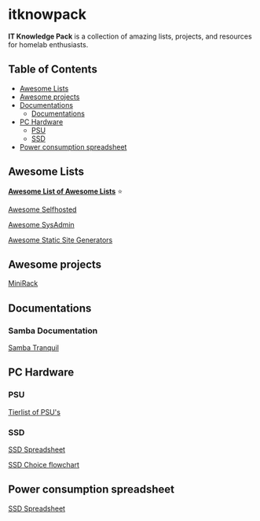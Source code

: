 # itknowpack

**IT Knowledge Pack** is a collection of amazing lists, projects, and resources for homelab enthusiasts.

## Table of Contents

 - [Awesome Lists](#awesomelists)
 - [Awesome projects](#awesomepreject)
 - [Documentations](#docs)
   - [Documentations](#sambadocs)
 - [PC Hardware](#pchardware)
   - [PSU](#psu)
   - [SSD](#ssd)
 - [Power consumption spreadsheet](#powerconsumption)




 
## <a name="awesomelists"></a>Awesome Lists

[**Awesome List of Awesome Lists**](https://github.com/sindresorhus/awesome) :star:

[Awesome Selfhosted](https://github.com/awesome-selfhosted/awesome-selfhosted) 

[Awesome SysAdmin](https://github.com/awesome-foss/awesome-sysadmin)

[Awesome Static Site Generators](https://github.com/myles/awesome-static-generators)



## <a name="awesomepreject"></a>Awesome projects

[MiniRack](https://github.com/geerlingguy/mini-rack)



## <a name="docs"></a>Documentations

### <a name="sambadocs"></a> Samba Documentation

[Samba Tranquil](https://samba.tranquil.it/doc/en/index.html#)




## <a name="pchardware"></a>PC Hardware

### <a name="psu"></a>PSU

[Tierlist of PSU's ](https://cultists.network/140/psu-tier-list/)

### <a name="ssd"></a>SSD

[SSD Spreadsheet](https://docs.google.com/spreadsheets/d/1B27_j9NDPU3cNlj2HKcrfpJKHkOf-Oi1DbuuQva2gT4/edit?gid=0#gid=0)

[SSD Choice flowchart](https://ssd.borecraft.com/SSD_Buying_Guide.png)

## <a name="powerconsumption"></a> Power consumption spreadsheet

[SSD Spreadsheet](https://docs.google.com/spreadsheets/d/1LHvT2fRp7I6Hf18LcSzsNnjp10VI-odvwZpQZKv_NCI/edit?gid=0#gid=0)





